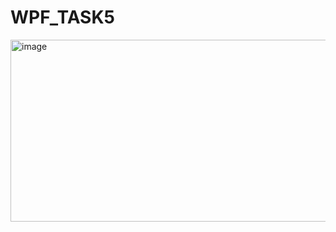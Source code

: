# WPF_TASK5

<img width="528" height="291" alt="image" src="https://github.com/user-attachments/assets/e1377eac-f0b1-4d10-8315-56a761f893c7" />
